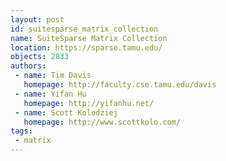 ```yaml
---
layout: post
id: suitesparse_matrix_collection
name: SuiteSparse Matrix Collection
location: https://sparse.tamu.edu/
objects: 2833
authors:
 - name: Tim Davis
   homepage: http://faculty.cse.tamu.edu/davis
 - name: Yifan Hu
   homepage: http://yifanhu.net/
 - name: Scott Kolodziej
   homepage: http://www.scottkolo.com/
tags:
 - matrix
---
```


